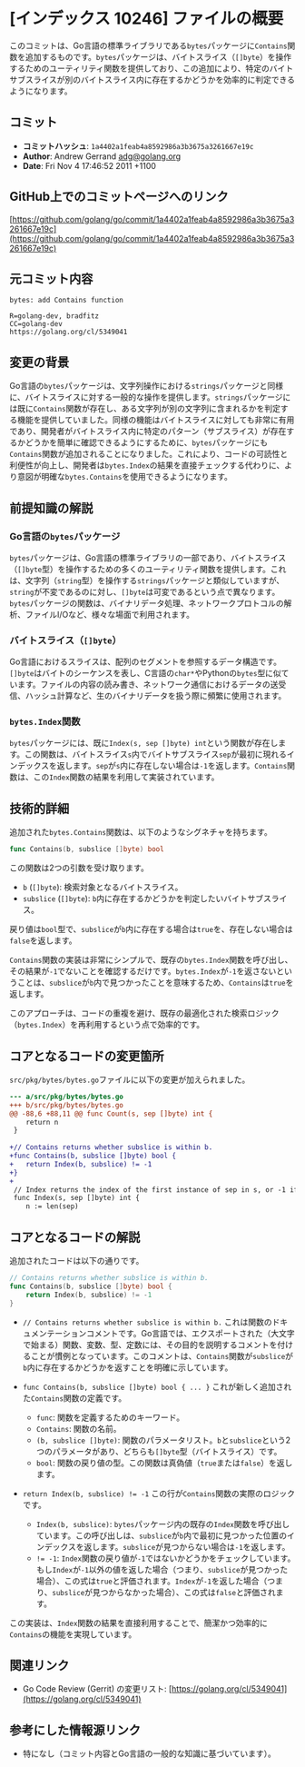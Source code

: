 # [インデックス 10246] ファイルの概要

このコミットは、Go言語の標準ライブラリである`bytes`パッケージに`Contains`関数を追加するものです。`bytes`パッケージは、バイトスライス（`[]byte`）を操作するためのユーティリティ関数を提供しており、この追加により、特定のバイトサブスライスが別のバイトスライス内に存在するかどうかを効率的に判定できるようになります。

## コミット

*   **コミットハッシュ**: `1a4402a1feab4a8592986a3b3675a3261667e19c`
*   **Author**: Andrew Gerrand <adg@golang.org>
*   **Date**: Fri Nov 4 17:46:52 2011 +1100

## GitHub上でのコミットページへのリンク

[https://github.com/golang/go/commit/1a4402a1feab4a8592986a3b3675a3261667e19c](https://github.com/golang/go/commit/1a4402a1feab4a8592986a3b3675a3261667e19c)

## 元コミット内容

```
bytes: add Contains function

R=golang-dev, bradfitz
CC=golang-dev
https://golang.org/cl/5349041
```

## 変更の背景

Go言語の`bytes`パッケージは、文字列操作における`strings`パッケージと同様に、バイトスライスに対する一般的な操作を提供します。`strings`パッケージには既に`Contains`関数が存在し、ある文字列が別の文字列に含まれるかを判定する機能を提供していました。同様の機能はバイトスライスに対しても非常に有用であり、開発者がバイトスライス内に特定のパターン（サブスライス）が存在するかどうかを簡単に確認できるようにするために、`bytes`パッケージにも`Contains`関数が追加されることになりました。これにより、コードの可読性と利便性が向上し、開発者は`bytes.Index`の結果を直接チェックする代わりに、より意図が明確な`bytes.Contains`を使用できるようになります。

## 前提知識の解説

### Go言語の`bytes`パッケージ

`bytes`パッケージは、Go言語の標準ライブラリの一部であり、バイトスライス（`[]byte`型）を操作するための多くのユーティリティ関数を提供します。これは、文字列（`string`型）を操作する`strings`パッケージと類似していますが、`string`が不変であるのに対し、`[]byte`は可変であるという点で異なります。`bytes`パッケージの関数は、バイナリデータ処理、ネットワークプロトコルの解析、ファイルI/Oなど、様々な場面で利用されます。

### バイトスライス（`[]byte`）

Go言語におけるスライスは、配列のセグメントを参照するデータ構造です。`[]byte`はバイトのシーケンスを表し、C言語の`char*`やPythonの`bytes`型に似ています。ファイルの内容の読み書き、ネットワーク通信におけるデータの送受信、ハッシュ計算など、生のバイナリデータを扱う際に頻繁に使用されます。

### `bytes.Index`関数

`bytes`パッケージには、既に`Index(s, sep []byte) int`という関数が存在します。この関数は、バイトスライス`s`内でバイトサブスライス`sep`が最初に現れるインデックスを返します。`sep`が`s`内に存在しない場合は`-1`を返します。`Contains`関数は、この`Index`関数の結果を利用して実装されています。

## 技術的詳細

追加された`bytes.Contains`関数は、以下のようなシグネチャを持ちます。

```go
func Contains(b, subslice []byte) bool
```

この関数は2つの引数を受け取ります。
*   `b` (`[]byte`): 検索対象となるバイトスライス。
*   `subslice` (`[]byte`): `b`内に存在するかどうかを判定したいバイトサブスライス。

戻り値は`bool`型で、`subslice`が`b`内に存在する場合は`true`を、存在しない場合は`false`を返します。

`Contains`関数の実装は非常にシンプルで、既存の`bytes.Index`関数を呼び出し、その結果が`-1`でないことを確認するだけです。`bytes.Index`が`-1`を返さないということは、`subslice`が`b`内で見つかったことを意味するため、`Contains`は`true`を返します。

このアプローチは、コードの重複を避け、既存の最適化された検索ロジック（`bytes.Index`）を再利用するという点で効率的です。

## コアとなるコードの変更箇所

`src/pkg/bytes/bytes.go`ファイルに以下の変更が加えられました。

```diff
--- a/src/pkg/bytes/bytes.go
+++ b/src/pkg/bytes/bytes.go
@@ -88,6 +88,11 @@ func Count(s, sep []byte) int {
 	return n
 }
 
+// Contains returns whether subslice is within b.
+func Contains(b, subslice []byte) bool {
+	return Index(b, subslice) != -1
+}
+
 // Index returns the index of the first instance of sep in s, or -1 if sep is not present in s.
 func Index(s, sep []byte) int {
 	n := len(sep)
```

## コアとなるコードの解説

追加されたコードは以下の通りです。

```go
// Contains returns whether subslice is within b.
func Contains(b, subslice []byte) bool {
	return Index(b, subslice) != -1
}
```

*   `// Contains returns whether subslice is within b.`
    これは関数のドキュメンテーションコメントです。Go言語では、エクスポートされた（大文字で始まる）関数、変数、型、定数には、その目的を説明するコメントを付けることが慣例となっています。このコメントは、`Contains`関数が`subslice`が`b`内に存在するかどうかを返すことを明確に示しています。

*   `func Contains(b, subslice []byte) bool { ... }`
    これが新しく追加された`Contains`関数の定義です。
    *   `func`: 関数を定義するためのキーワード。
    *   `Contains`: 関数の名前。
    *   `(b, subslice []byte)`: 関数のパラメータリスト。`b`と`subslice`という2つのパラメータがあり、どちらも`[]byte`型（バイトスライス）です。
    *   `bool`: 関数の戻り値の型。この関数は真偽値（`true`または`false`）を返します。

*   `return Index(b, subslice) != -1`
    この行が`Contains`関数の実際のロジックです。
    *   `Index(b, subslice)`: `bytes`パッケージ内の既存の`Index`関数を呼び出しています。この呼び出しは、`subslice`が`b`内で最初に見つかった位置のインデックスを返します。`subslice`が見つからない場合は`-1`を返します。
    *   `!= -1`: `Index`関数の戻り値が`-1`ではないかどうかをチェックしています。もし`Index`が`-1`以外の値を返した場合（つまり、`subslice`が見つかった場合）、この式は`true`と評価されます。`Index`が`-1`を返した場合（つまり、`subslice`が見つからなかった場合）、この式は`false`と評価されます。

この実装は、`Index`関数の結果を直接利用することで、簡潔かつ効率的に`Contains`の機能を実現しています。

## 関連リンク

*   Go Code Review (Gerrit) の変更リスト: [https://golang.org/cl/5349041](https://golang.org/cl/5349041)

## 参考にした情報源リンク

*   特になし（コミット内容とGo言語の一般的な知識に基づいています）。
